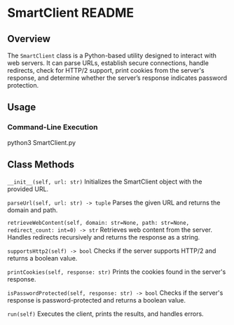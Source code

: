 # SmartClient README

## Overview
The `SmartClient` class is a Python-based utility designed to interact with web servers. It can parse URLs, establish secure connections, handle redirects, check for HTTP/2 support, print cookies from the server's response, and determine whether the server’s response indicates password protection.

## Usage
### Command-Line Execution

python3 SmartClient.py <url>

## Class Methods

`__init__(self, url: str)`
Initializes the SmartClient object with the provided URL.

`parseUrl(self, url: str) -> tuple`
Parses the given URL and returns the domain and path.

`retrieveWebContent(self, domain: str=None, path: str=None, redirect_count: int=0) -> str`
Retrieves web content from the server. Handles redirects recursively and returns the response as a string.

`supportsHttp2(self) -> bool`
Checks if the server supports HTTP/2 and returns a boolean value.

`printCookies(self, response: str)`
Prints the cookies found in the server's response.

`isPasswordProtected(self, response: str) -> bool`
Checks if the server's response is password-protected and returns a boolean value.

`run(self)`
Executes the client, prints the results, and handles errors.
